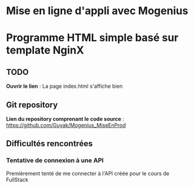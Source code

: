 # Mise en ligne d'appli avec Mogenius
# Programme HTML simple basé sur template NginX

## TODO
**Ouvrir le lien** : 
La page index.html s'affiche bien

## Git repository
**Lien du repository comprenant le code source** : https://github.com/Guyak/Mogenius_MiseEnProd

## Difficultés rencontrées
### Tentative de connexion à une API
Premièrement tenté de me connecter à l'API créée pour le cours de FullStack